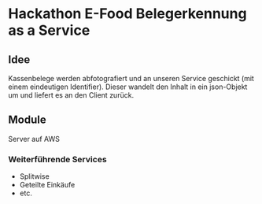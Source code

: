 # Hackathon E-Food Belegerkennung as a Service
## Idee
Kassenbelege werden abfotografiert und an unseren Service geschickt (mit einem eindeutigen Identifier). Dieser wandelt den Inhalt in ein json-Objekt um und liefert es an den Client zurück.
## Module
Server auf AWS
### Weiterführende Services
- Splitwise
- Geteilte Einkäufe
- etc.
